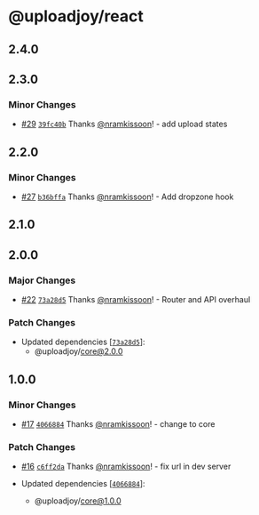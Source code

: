 # @uploadjoy/react

## 2.4.0

## 2.3.0

### Minor Changes

- [#29](https://github.com/Uploadjoy/uploadjoy/pull/29) [`39fc40b`](https://github.com/Uploadjoy/uploadjoy/commit/39fc40b26193fb05dafaddd89463c135dfa4b832) Thanks [@nramkissoon](https://github.com/nramkissoon)! - add upload states

## 2.2.0

### Minor Changes

- [#27](https://github.com/Uploadjoy/uploadjoy/pull/27) [`b36bffa`](https://github.com/Uploadjoy/uploadjoy/commit/b36bffaf4b270654102009a1689e0e3a05338d15) Thanks [@nramkissoon](https://github.com/nramkissoon)! - Add dropzone hook

## 2.1.0

## 2.0.0

### Major Changes

- [#22](https://github.com/Uploadjoy/uploadjoy/pull/22) [`73a28d5`](https://github.com/Uploadjoy/uploadjoy/commit/73a28d5cfc11a04776ed6b045d0b054f5b081de0) Thanks [@nramkissoon](https://github.com/nramkissoon)! - Router and API overhaul

### Patch Changes

- Updated dependencies [[`73a28d5`](https://github.com/Uploadjoy/uploadjoy/commit/73a28d5cfc11a04776ed6b045d0b054f5b081de0)]:
  - @uploadjoy/core@2.0.0

## 1.0.0

### Minor Changes

- [#17](https://github.com/Uploadjoy/uploadjoy/pull/17) [`4066884`](https://github.com/Uploadjoy/uploadjoy/commit/40668848dab24be28c46957ce39f345802a26341) Thanks [@nramkissoon](https://github.com/nramkissoon)! - change to core

### Patch Changes

- [#16](https://github.com/Uploadjoy/uploadjoy/pull/16) [`c6ff2da`](https://github.com/Uploadjoy/uploadjoy/commit/c6ff2dacbac36a8b1d32fb483fb88aa08276d012) Thanks [@nramkissoon](https://github.com/nramkissoon)! - fix url in dev server

- Updated dependencies [[`4066884`](https://github.com/Uploadjoy/uploadjoy/commit/40668848dab24be28c46957ce39f345802a26341)]:
  - @uploadjoy/core@1.0.0
